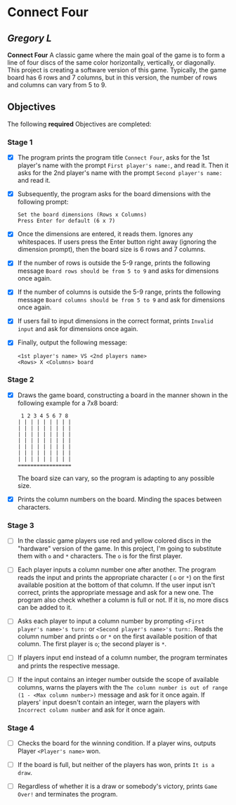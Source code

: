 # Connect Four

## *Gregory L*

**Connect Four** A classic game where the main goal of the game is to form a line of four discs of the same color horizontally,
vertically, or diagonally.
This project is creating a software version of this game. Typically, the game board has 6 rows and 7 columns,
but in this version, the number of rows and columns can vary from 5 to 9.

## Objectives

The following **required** Objectives are completed:


### Stage 1


* [X] The program prints the program title ```Connect Four```, asks for the 1st player's name with the prompt 
  ```First player's name:```, and read it.
  Then it asks for the 2nd player's name with the prompt ```Second player's name:``` and read it.


* [X] Subsequently, the program asks for the board dimensions with the following prompt:
  ```
  Set the board dimensions (Rows x Columns)
  Press Enter for default (6 x 7)
  ```


* [X] Once the dimensions are entered, it reads them. Ignores any whitespaces.
  If users press the Enter button right away (ignoring the dimension prompt), then the board size is 6 rows and 7 columns.


* [X] If the number of rows is outside the 5-9 range, prints the following message 
```Board rows should be from 5 to 9```
  and asks for dimensions once again.


* [X] If the number of columns is outside the 5-9 range,
  prints the following message ```Board columns should be from 5 to 9``` and ask for dimensions once again.


* [X] If users fail to input dimensions in the correct format, prints ```Invalid input``` and ask for dimensions once again.


* [X] Finally, output the following message:
    ```
   <1st player's name> VS <2nd players name>
   <Rows> X <Columns> board
    ```

### Stage 2


* [X] Draws the game board, constructing a board in the manner shown in the following example for a 7x8 board:
  ```
   1 2 3 4 5 6 7 8
  | | | | | | | | |
  | | | | | | | | |
  | | | | | | | | |
  | | | | | | | | |
  | | | | | | | | |
  | | | | | | | | |
  | | | | | | | | |
  =================
  ```
  The board size can vary, so the program is adapting to any possible size.


* [X] Prints the column numbers on the board. Minding the spaces between characters.


### Stage 3

* [ ] In the classic game players use red and yellow colored discs in the "hardware" version of the game. In this project, 
I'm going to substitute them with ```o``` and ```*``` characters. The ```o``` is for the first player.


* [ ] Each player inputs a column number one after another. 
The program reads the input and prints the appropriate character ( ```o``` or ```*```) 
on the first available position at the bottom of that column. 
If the user input isn't correct, prints the appropriate message and ask for a new one. 
The program also check whether a column is full or not. 
If it is, no more discs can be added to it.


* [ ] Asks each player to input a column number by prompting ```<First player's name>'s turn:``` or ```<Second player's name>'s turn:```.
  Reads the column number and prints ```o``` or ```*``` on the first available position of that column. The first player is ```o```;
  the second player is ```*```.


* [ ] If players input end instead of a column number, the program terminates and prints the respective message.


* [ ] If the input contains an integer number outside the scope of available columns, warns the players with the 
```The column number is out of range (1 - <Max column number>)``` message and ask for it once again. If players' input doesn't contain an integer, 
warn the players with ```Incorrect column number``` and ask for it once again.


### Stage 4


* [ ] Checks the board for the winning condition. If a player wins, outputs Player ```<Player's name>``` won.


* [ ] If the board is full, but neither of the players has won, prints ```It is a draw```.


* [ ] Regardless of whether it is a draw or somebody's victory, prints ```Game Over!``` and terminates the program.